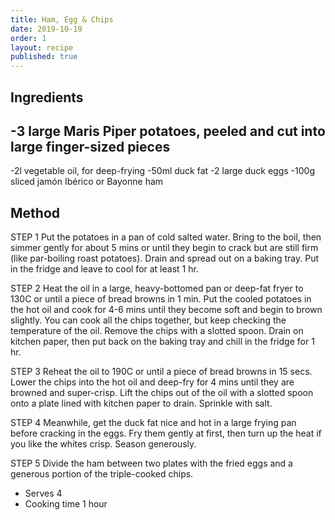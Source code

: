 ```yaml
---
title: Ham, Egg & Chips
date: 2019-10-19
order: 1
layout: recipe
published: true
---
```


## Ingredients

-3 large Maris Piper potatoes, peeled and cut into large finger-sized pieces-
-2l vegetable oil, for deep-frying
-50ml duck fat
-2 large duck eggs
-100g sliced jamón Ibérico or Bayonne ham

## Method

STEP 1
Put the potatoes in a pan of cold salted water. Bring to the boil, then simmer gently for about 5 mins or until they begin to crack but are still firm (like par-boiling roast potatoes). Drain and spread out on a baking tray. Put in the fridge and leave to cool for at least 1 hr.

STEP 2
Heat the oil in a large, heavy-bottomed pan or deep-fat fryer to 130C or until a piece of bread browns in 1 min. Put the cooled potatoes in the hot oil and cook for 4-6 mins until they become soft and begin to brown slightly. You can cook all the chips together, but keep checking the temperature of the oil. Remove the chips with a slotted spoon. Drain on kitchen paper, then put back on the baking tray and chill in the fridge for 1 hr.

STEP 3
Reheat the oil to 190C or until a piece of bread browns in 15 secs. Lower the chips into the hot oil and deep-fry for 4 mins until they are browned and super-crisp. Lift the chips out of the oil with a slotted spoon onto a plate lined with kitchen paper to drain. Sprinkle with salt.



STEP 4
Meanwhile, get the duck fat nice and hot in a large frying pan before cracking in the eggs. Fry them gently at first, then turn up the heat if you like the whites crisp. Season generously.

STEP 5
Divide the ham between two plates with the fried eggs and a generous portion of the triple-cooked chips.

- Serves 4
- Cooking time 1 hour 